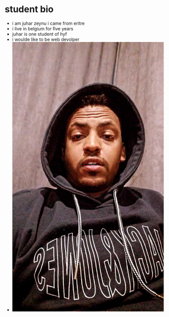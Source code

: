 # student bio

- i am juhar zeynu i came from eritre
- i live in belgium for five years
- juhar is one student of hyf
- i woulde like to be web devolper
- ![profile pic](./profile.jpg)
